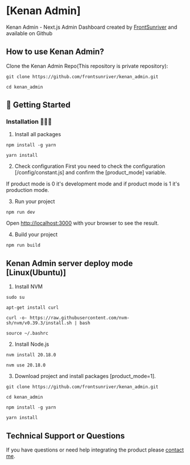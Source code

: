 # [Kenan Admin]
 Kenan Admin - Next.js Admin Dashboard created by [FrontSunriver](https://github.com/frontsunriver) and available on Github

## How to use Kenan Admin?

Clone the Kenan Admin Repo(This repository is private repository):
```
git clone https://github.com/frontsunriver/kenan_admin.git
```
```
cd kenan_admin
```

##  🚀 Getting Started 

### Installation 👨🏻‍💻

1. Install all packages

```
npm install -g yarn
```
```
yarn install
```

2. Check configuration
First you need to check the configuration [/config/constant.js] and confirm the [product_mode] variable.

If product mode is 0 it's development mode and if product mode is 1 it's production mode.

3. Run your project

```
npm run dev
```
Open [http://localhost:3000](http://localhost:3000) with your browser to see the result.


4. Build your project

```
npm run build
```

## Kenan Admin server deploy mode [Linux(Ubuntu)]

1. Install NVM

```
sudo su
```

```
apt-get install curl
```

```
curl -o- https://raw.githubusercontent.com/nvm-sh/nvm/v0.39.3/install.sh | bash
```

```
source ~/.bashrc
```

2. Install Node.js

```
nvm install 20.18.0
```

```
nvm use 20.18.0
```

3. Download project and install packages [product_mode=1].

```
git clone https://github.com/frontsunriver/kenan_admin.git
```

```
cd kenan_admin
```

```
npm install -g yarn
```

```
yarn install
```

## Technical Support or Questions
If you have questions or need help integrating the product please [contact me](https://t.me/sunriver0217).

